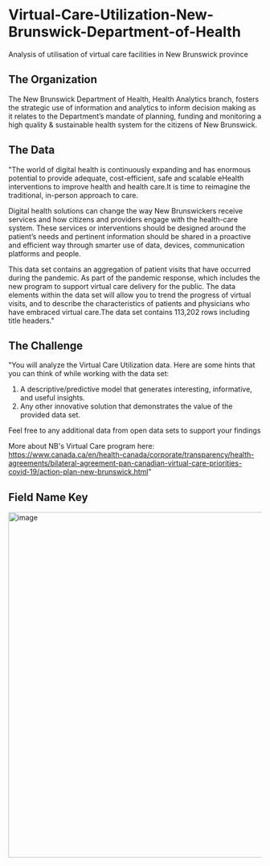# Virtual-Care-Utilization-New-Brunswick-Department-of-Health
Analysis of utilisation of virtual care facilities in New Brunswick province

## The Organization							
The New Brunswick Department of Health, Health Analytics branch, fosters the strategic use of information and analytics to inform decision making as it relates to the Department’s mandate of planning, funding and monitoring a high quality & sustainable health system for the citizens of New Brunswick.							

## The Data 														
"The world of digital health is continuously expanding and has enormous potential to provide adequate, cost-efficient, safe and scalable eHealth interventions to improve health and health care.It is time to reimagine the traditional, in-person approach to care.

Digital health solutions can change the way New Brunswickers receive services and how citizens and providers engage with the health-care system. These services or interventions should be designed around the patient’s needs and pertinent information should be shared in a proactive and efficient way through smarter use of data, devices, communication platforms and people.

This data set contains an aggregation of patient visits that have occurred during the pandemic. As part of the pandemic response, which includes the new program to support virtual care delivery for the public. The data elements within the data set will allow you to trend the progress of virtual visits, and to describe the characteristics of patients and physicians who have embraced virtual care.The data set contains 113,202 rows including title headers."	

## The Challenge														
"You will analyze the Virtual Care Utilization data. Here are some hints that you can think of while working with the data set:

1. A descriptive/predictive model that generates interesting, informative, and useful insights.
2. Any other innovative solution that demonstrates the value of the provided data set.

Feel free to any additional data from open data sets to support your findings

More about NB's Virtual Care program here: 
https://www.canada.ca/en/health-canada/corporate/transparency/health-agreements/bilateral-agreement-pan-canadian-virtual-care-priorities-covid-19/action-plan-new-brunswick.html"														
														
## Field Name Key

<img width="686" alt="image" src="https://user-images.githubusercontent.com/125298404/218529402-a72fc608-51c3-4679-8455-e791dcf0d3ae.png">

														
														
														
														
														
														
														
														
														
														
														
														
														
														
														

							
							
							
							
							

